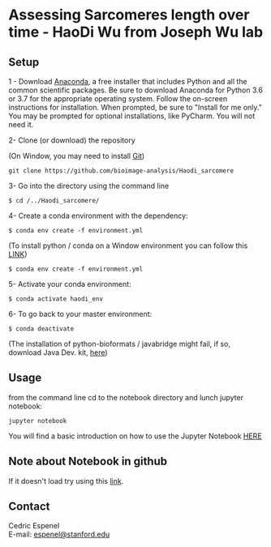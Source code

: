 Assessing Sarcomeres length over time - HaoDi Wu from Joseph Wu lab
==================================

## Setup
1 - Download [Anaconda](https://www.anaconda.com/download/), a free installer that includes Python and all the common scientific packages.
Be sure to download Anaconda for Python 3.6 or 3.7 for the appropriate operating system.
Follow the on-screen instructions for installation. When prompted, be sure to "Install for me only."
You may be prompted for optional installations, like PyCharm. You will not need it.

2- Clone (or download) the repository

(On Window, you may need to install [Git](https://hackernoon.com/install-git-on-windows-9acf2a1944f0))

```
git clone https://github.com/bioimage-analysis/Haodi_sarcomere
```

3- Go into the directory using the command line

```
$ cd /../Haodi_sarcomere/
```

4- Create a conda environment with the dependency:

```
$ conda env create -f environment.yml
```

(To install python / conda on a Window environment you can follow this [LINK](https://medium.com/@GalarnykMichael/install-python-on-windows-anaconda-c63c7c3d1444))

```
$ conda env create -f environment.yml
```

5- Activate your conda environment:

```
$ conda activate haodi_env
```

6- To go back to your master environment:

```
$ conda deactivate
```

(The installation of python-bioformats / javabridge might fail, if so, download Java Dev. kit, [here](https://www.oracle.com/technetwork/java/javase/downloads/jdk8-downloads-2133151.html))

## Usage

from the command line cd to the notebook directory and lunch jupyter notebook:

```
jupyter notebook
```
You will find a basic introduction on how to use the Jupyter Notebook [HERE](https://jupyter-notebook.readthedocs.io/en/stable/examples/Notebook/Notebook%20Basics.html)

## Note about Notebook in github

If it doesn't load try using this [link](https://nbviewer.jupyter.org/).

## Contact
Cedric Espenel  
E-mail: espenel@stanford.edu
